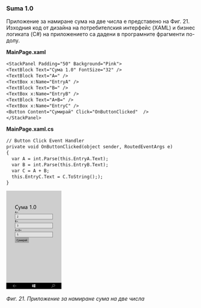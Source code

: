 ### Suma 1.0

Приложение за намиране сума на две числа е представено на Фиг. 21. Изходния код от дизайна на потребителския интерфейс \(XAML\) и бизнес логиката \(C\#\) на приложението са дадени в програмните фрагменти по-долу.

**MainPage.xaml**

```
<StackPanel Padding="50" Background="Pink">
<TextBlock Text="Сума 1.0" FontSize="32" />
<TextBlock Text="A=" />
<TextBox x:Name="EntryA" />
<TextBlock Text="B=" />
<TextBox x:Name="EntryB" />
<TextBlock Text="A+B=" />
<TextBox x:Name="EntryC" />
<Button Content="Сумирай" Click="OnButtonClicked"  />
</StackPanel>
```

**MainPage.xaml.cs**
```
// Button Click Event Handler
private void OnButtonClicked(object sender, RoutedEventArgs e)
{
  var A = int.Parse(this.EntryA.Text);
  var B = int.Parse(this.EntryB.Text);
  var C = A + B;
  this.EntryC.Text = C.ToString(););
}
```

![](/chapter1/21.png)

_Фиг. 21. Приложение за намиране сума на две числа_



